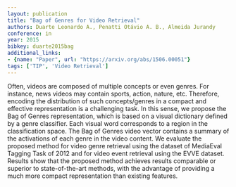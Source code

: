 ```yaml
---
layout: publication
title: "Bag of Genres for Video Retrieval"
authors: Duarte Leonardo A., Penatti Otávio A. B., Almeida Jurandy
conference: in
year: 2015
bibkey: duarte2015bag
additional_links:
- {name: "Paper", url: "https://arxiv.org/abs/1506.00051"}
tags: ['TIP', 'Video Retrieval']
---
```

Often, videos are composed of multiple concepts or even genres. For instance, news videos may contain sports, action, nature, etc. Therefore, encoding the distribution of such concepts/genres in a compact and effective representation is a challenging task. In this sense, we propose the Bag of Genres representation, which is based on a visual dictionary defined by a genre classifier. Each visual word corresponds to a region in the classification space. The Bag of Genres video vector contains a summary of the activations of each genre in the video content. We evaluate the proposed method for video genre retrieval using the dataset of MediaEval Tagging Task of 2012 and for video event retrieval using the EVVE dataset. Results show that the proposed method achieves results comparable or superior to state-of-the-art methods, with the advantage of providing a much more compact representation than existing features.